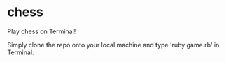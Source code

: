 chess
=====

Play chess on Terminal!

Simply clone the repo onto your local machine and type 'ruby game.rb' in Terminal.
